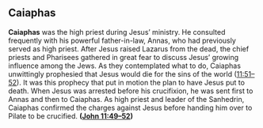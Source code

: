 
## Caiaphas

**Caiaphas** was the high priest during Jesus’ ministry. He consulted frequently with his powerful father-in-law, Annas, who had previously served as high priest. After Jesus raised Lazarus from the dead, the chief priests and Pharisees gathered in great fear to discuss Jesus’ growing influence among the Jews. As they contemplated what to do, Caiaphas unwittingly prophesied that Jesus would die for the sins of the world ([11:51–52](https://www.esv.org/John+11%3A51%E2%80%9352/)). It was this prophecy that put in motion the plan to have Jesus put to death. When Jesus was arrested before his crucifixion, he was sent first to Annas and then to Caiaphas. As high priest and leader of the Sanhedrin, Caiaphas confirmed the charges against Jesus before handing him over to Pilate to be crucified. **([John 11:49–52](https://www.esv.org/John+11%3A49%E2%80%9352/))**

